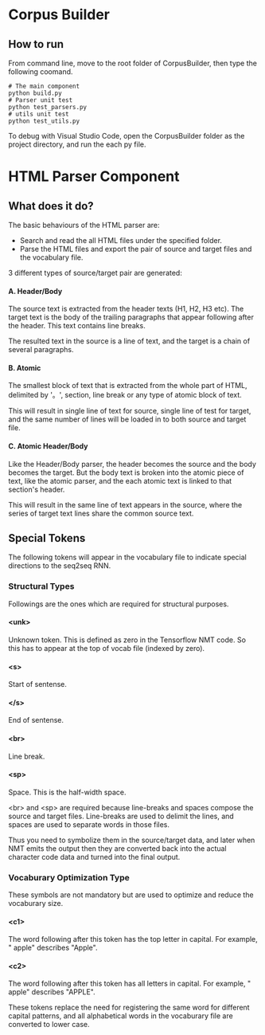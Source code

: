 # Corpus Builder

## How to run
From command line, move to the root folder of CorpusBuilder, then type the following coomand.
```
# The main component
python build.py
# Parser unit test
python test_parsers.py
# utils unit test
python test_utils.py
```

To debug with Visual Studio Code, open the CorpusBuilder folder as the project directory, and run the each py file.


# HTML Parser Component

## What does it do?
The basic behaviours of the HTML parser are:
- Search and read the all HTML files under the specified folder.
- Parse the HTML files and export the pair of source and target files and the vocabulary file.

3 different types of source/target pair are generated:

#### A. Header/Body
The source text is extracted from the header texts (H1, H2, H3 etc). The target text is the body of the trailing paragraphs that appear following after the header. This text contains line breaks.

The resulted text in the source is a line of text, and the target is a chain of several paragraphs.

#### B. Atomic
The smallest block of text that is extracted from the whole part of HTML, delimited by '。', section, line break or any type of atomic block of text.

This will result in single line of text for source, single line of test for target, and the same number of lines will be loaded in to both source and target file.

#### C. Atomic Header/Body
Like the Header/Body parser, the header becomes the source and the body becomes the target. But the body text is broken into the atomic piece of text, like the atomic parser, and the each atomic text is linked to that section's header.

This will result in the same line of text appears in the source, where the series of target text lines share the common source text.

## Special Tokens
The following tokens will appear in the vocabulary file to indicate special directions to the seq2seq RNN.

### Structural Types
Followings are the ones which are required for structural purposes.

#### \<unk\>
Unknown token. This is defined as zero in the Tensorflow NMT code.
So this has to appear at the top of vocab file (indexed by zero).

#### \<s\>
Start of sentense.

#### \</s\>
End of sentense.

#### \<br\>
Line break.

#### \<sp\>
Space. This is the half-width space.

\<br\> and \<sp\> are required because line-breaks and spaces compose the source and target files. Line-breaks are used to delimit the lines, and spaces are used to separate words in those files.

Thus you need to symbolize them in the source/target data, and later when NMT emits the output then they are converted back into the actual character code data and turned into the final output.

### Vocaburary Optimization Type
These symbols are not mandatory but are used to optimize and reduce the vocaburary size.

#### \<c1\>
The word following after this token has the top letter in capital. For example, "<c1> apple" describes "Apple".

#### \<c2\>
The word following after this token has all letters in capital. For example, "<c2> apple" describes "APPLE".

These tokens replace the need for registering the same word for different capital patterns, and all alphabetical words in the vocaburary file are converted to lower case.
